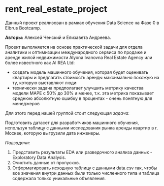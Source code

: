 # rent_real_estate_project
  Данный проект реализован в рамках обучения Data Science на Фазе 0 в Elbrus Bootcamp.
  
  **Авторы:** Алексей Ченский и Елизавета Андреева.

  Проект выполняется на основе практической задачи для отдела аналитики и оптимизации международного сервиса по продаже и аренде жилой недвижимости Alyona Ivanovna Real Estate Agency или более известного как AI REA Ltd: 

  - создать модель машинного обучения, которая будет оценивать квартиры и предлагать стоимость аренды максимально похожую на ту, которую выставляют люди 
  - технически задача предполагает улучшить метрику качества модели MAPE с 50% до 30% и менее, т.к. эта метрика показывает среднюю абсолютную ошибку в процентах - очень понятную для менеджеров
    
  Для этого перед нашей группой стоит следующая *задача*:

  Подготовить датасет для разработчиков машинного обучения, используя таблицу с данными исследования рынка аренды квартир в г. Москве, которую выгрузили дата инженеры.

*Подзадачи:*
1. Представить результаты EDA или разведочного анализа данных - Exploratory Data Analysis.
2. Очистить данные от пропусков.
3. Отформатировать исходную таблицу с данными data.csv так, чтобы все значения внутри данных были только численного типа и таблица содержала только уникальные объявления.
